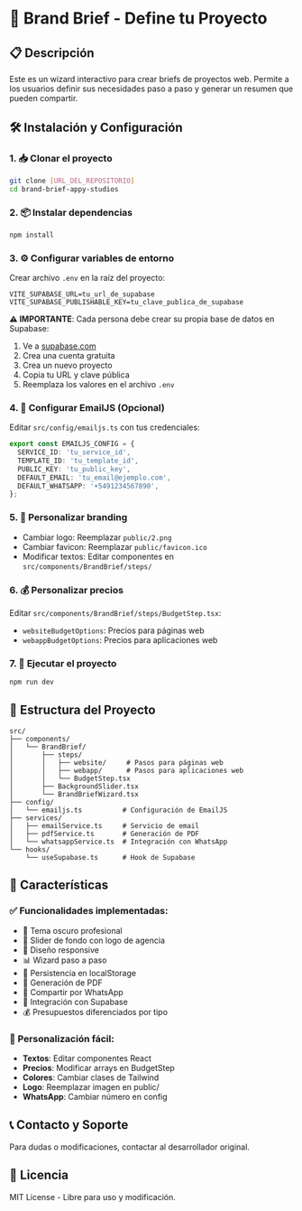 # 🚀 Brand Brief - Define tu Proyecto

## 📋 Descripción
Este es un wizard interactivo para crear briefs de proyectos web. Permite a los usuarios definir sus necesidades paso a paso y generar un resumen que pueden compartir.

## 🛠️ Instalación y Configuración

### 1. 📥 Clonar el proyecto
```bash
git clone [URL_DEL_REPOSITORIO]
cd brand-brief-appy-studios
```

### 2. 📦 Instalar dependencias
```bash
npm install
```

### 3. ⚙️ Configurar variables de entorno
Crear archivo `.env` en la raíz del proyecto:
```env
VITE_SUPABASE_URL=tu_url_de_supabase
VITE_SUPABASE_PUBLISHABLE_KEY=tu_clave_publica_de_supabase
```

**⚠️ IMPORTANTE**: Cada persona debe crear su propia base de datos en Supabase:
1. Ve a [supabase.com](https://supabase.com)
2. Crea una cuenta gratuita
3. Crea un nuevo proyecto
4. Copia tu URL y clave pública
5. Reemplaza los valores en el archivo `.env`

### 4. 🔧 Configurar EmailJS (Opcional)
Editar `src/config/emailjs.ts` con tus credenciales:
```typescript
export const EMAILJS_CONFIG = {
  SERVICE_ID: 'tu_service_id',
  TEMPLATE_ID: 'tu_template_id', 
  PUBLIC_KEY: 'tu_public_key',
  DEFAULT_EMAIL: 'tu_email@ejemplo.com',
  DEFAULT_WHATSAPP: '+5491234567890',
};
```

### 5. 🎨 Personalizar branding
- Cambiar logo: Reemplazar `public/2.png`
- Cambiar favicon: Reemplazar `public/favicon.ico`
- Modificar textos: Editar componentes en `src/components/BrandBrief/steps/`

### 6. 💰 Personalizar precios
Editar `src/components/BrandBrief/steps/BudgetStep.tsx`:
- `websiteBudgetOptions`: Precios para páginas web
- `webappBudgetOptions`: Precios para aplicaciones web

### 7. 🚀 Ejecutar el proyecto
```bash
npm run dev
```

## 📁 Estructura del Proyecto

```
src/
├── components/
│   └── BrandBrief/
│       ├── steps/
│       │   ├── website/     # Pasos para páginas web
│       │   ├── webapp/      # Pasos para aplicaciones web
│       │   └── BudgetStep.tsx
│       ├── BackgroundSlider.tsx
│       └── BrandBriefWizard.tsx
├── config/
│   └── emailjs.ts          # Configuración de EmailJS
├── services/
│   ├── emailService.ts     # Servicio de email
│   ├── pdfService.ts       # Generación de PDF
│   └── whatsappService.ts  # Integración con WhatsApp
└── hooks/
    └── useSupabase.ts      # Hook de Supabase
```

## 🎯 Características

### ✅ Funcionalidades implementadas:
- 🌙 Tema oscuro profesional
- 🎨 Slider de fondo con logo de agencia
- 📱 Diseño responsive
- 📊 Wizard paso a paso
- 💾 Persistencia en localStorage
- 📄 Generación de PDF
- 📱 Compartir por WhatsApp
- 🔗 Integración con Supabase
- 💰 Presupuestos diferenciados por tipo

### 🔧 Personalización fácil:
- **Textos**: Editar componentes React
- **Precios**: Modificar arrays en BudgetStep
- **Colores**: Cambiar clases de Tailwind
- **Logo**: Reemplazar imagen en public/
- **WhatsApp**: Cambiar número en config

## 📞 Contacto y Soporte
Para dudas o modificaciones, contactar al desarrollador original.

## 📄 Licencia
MIT License - Libre para uso y modificación.
